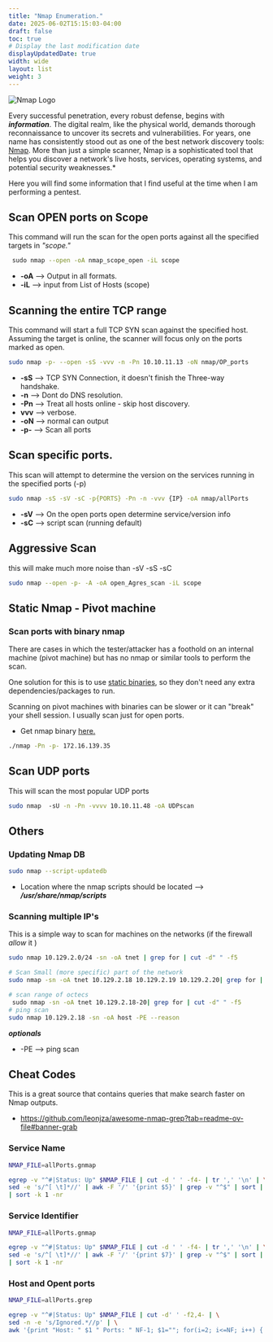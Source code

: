 ```yaml
---
title: "Nmap Enumeration."
date: 2025-06-02T15:15:03-04:00
draft: false
toc: true
# Display the last modification date
displayUpdatedDate: true
width: wide
layout: list
weight: 3
---
```


![Nmap Logo](/assets/images/Pentest-Notes/Nmap-logo.jpg)

Every successful penetration, every robust defense, begins with ***information***. The digital realm, like the physical world, demands thorough reconnaissance to uncover its secrets and vulnerabilities. For years, one name has consistently stood out as one of the best network discovery tools: [Nmap](https://nmap.org/). More than just a simple scanner, Nmap is a sophisticated tool that helps you discover a network's live hosts, services, operating systems, and potential security weaknesses.* 

Here you will find some information that I find useful at the time when I am performing a pentest.
## Scan OPEN ports on Scope

This command will run the scan for the open ports against all the specified targets in *"scope."* 

```bash
 sudo nmap --open -oA nmap_scope_open -iL scope                               
```
- **-oA** --> Output in all formats.
- **-iL** --> input from List of Hosts (scope)

## Scanning the entire TCP range

This command will start a full TCP SYN scan against the specified host. Assuming the target is online, the scanner will focus only on the ports marked as open.

```bash
sudo nmap -p- --open -sS -vvv -n -Pn 10.10.11.13 -oN nmap/OP_ports
```
- **-sS** --> TCP SYN Connection, it doesn't finish the Three-way handshake.
- **-n** --> Dont do DNS resolution.
- **-Pn** --> Treat all hosts online - skip host discovery.
- **vvv** --> verbose.
- **-oN** --> normal can output 
- **-p-** --> Scan all ports 


## Scan specific ports.

This scan will attempt to determine the version on the services running in the specified ports (-p)

```bash
sudo nmap -sS -sV -sC -p{PORTS} -Pn -n -vvv {IP} -oA nmap/allPorts
```

- **-sV** --> On the open ports open determine service/version info
- **-sC** --> script scan (running default)

## Aggressive Scan 
this will make much more noise than -sV -sS -sC
```bash
sudo nmap --open -p- -A -oA open_Agres_scan -iL scope
```
## Static Nmap - Pivot machine  
### Scan ports with binary nmap

There are cases in which the tester/attacker has a foothold on an internal machine (pivot machine) but has no nmap or similar tools to perform the scan.

One solution for this is to use [static binaries](https://github.com/andrew-d/static-binaries/tree/master), so they don't need any extra dependencies/packages to run.

Scanning on pivot machines with binaries can be slower or it can "break" your shell session. I usually scan just for open ports.

* Get nmap binary [here.](https://github.com/andrew-d/static-binaries/blob/master/binaries/linux/x86_64/nmap)

```bash
./nmap -Pn -p- 172.16.139.35
```


## Scan UDP ports
This will scan the most popular UDP ports 

```bash
sudo nmap  -sU -n -Pn -vvvv 10.10.11.48 -oA UDPscan
```


## Others

### Updating Nmap DB
```bash
sudo nmap --script-updatedb
```

- Location where the nmap scripts should be located --> ***/usr/share/nmap/scripts***


### Scanning multiple IP's

This is a simple way to scan for machines on the networks (if the firewall *allow* it )
```sh 
sudo nmap 10.129.2.0/24 -sn -oA tnet | grep for | cut -d" " -f5

# Scan Small (more specific) part of the network 
sudo nmap -sn -oA tnet 10.129.2.18 10.129.2.19 10.129.2.20| grep for | cut -d" " -f5

# scan range of octecs
 sudo nmap -sn -oA tnet 10.129.2.18-20| grep for | cut -d" " -f5
# ping scan
sudo nmap 10.129.2.18 -sn -oA host -PE --reason
```
***optionals***
* -PE --> ping scan






## Cheat Codes
This is a great source that contains queries that make search faster on Nmap outputs.
- https://github.com/leonjza/awesome-nmap-grep?tab=readme-ov-file#banner-grab


### Service Name

```bash
NMAP_FILE=allPorts.gnmap

egrep -v "^#|Status: Up" $NMAP_FILE | cut -d ' ' -f4- | tr ',' '\n' | \
sed -e 's/^[ \t]*//' | awk -F '/' '{print $5}' | grep -v "^$" | sort | uniq -c \
| sort -k 1 -nr
```

### Service Identifier

```bash
NMAP_FILE=allPorts.gnmap

egrep -v "^#|Status: Up" $NMAP_FILE | cut -d ' ' -f4- | tr ',' '\n' | \
sed -e 's/^[ \t]*//' | awk -F '/' '{print $7}' | grep -v "^$" | sort | uniq -c \
| sort -k 1 -nr
```

### Host and Opent ports 

```bash
NMAP_FILE=allPorts.grep

egrep -v "^#|Status: Up" $NMAP_FILE | cut -d' ' -f2,4- | \
sed -n -e 's/Ignored.*//p' | \
awk '{print "Host: " $1 " Ports: " NF-1; $1=""; for(i=2; i<=NF; i++) { a=a" "$i; }; split(a,s,","); for(e in s) { split(s[e],v,"/"); printf "%-8s %s/%-7s %s\n" , v[2], v[3], v[1], v[5]}; a="" }'
```
